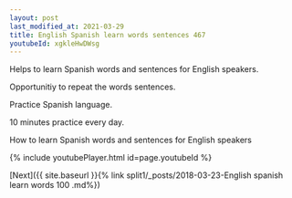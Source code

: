 ```yaml
---
layout: post
last_modified_at: 2021-03-29
title: English Spanish learn words sentences 467 
youtubeId: xgkleHwDWsg
---
```

 
 
Helps to learn Spanish words and sentences for English speakers.

Opportunitiy to repeat the words sentences. 

Practice Spanish language. 
 
10 minutes practice every day. 
 
How to learn Spanish words and sentences for English speakers 
 
{% include youtubePlayer.html id=page.youtubeId %}
 
 
[Next]({{ site.baseurl }}{% link  split1/_posts/2018-03-23-English spanish learn words 100 .md%})
 

